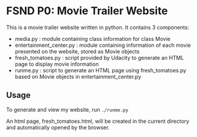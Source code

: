 # FSND P0: Movie Trailer Website 
This is a movie trailer website written in python. It contains 3 components:
* media.py : module containing class information for class Movie 
* entertainment_center.py : module containing information of each movie presented on the website, stored as Movie objects 
* fresh_tomatoes.py : script provided by Udacity to generate an HTML page to display movie information
* runme.py : script to generate an HTML page using fresh_tomatoes.py based on Movie objects in entertainment_center.py

## Usage
To generate and view my website, run
`./runme.py`

An html page, fresh_tomatoes.html, will be created in the current directory and automatically opened by the browser.
